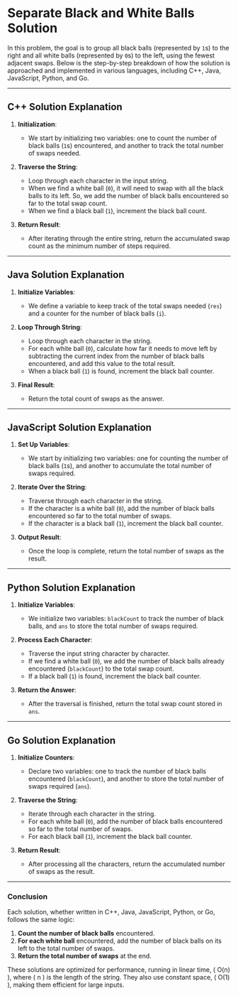 # Separate Black and White Balls Solution

In this problem, the goal is to group all black balls (represented by `1`s) to the right and all white balls (represented by `0`s) to the left, using the fewest adjacent swaps. Below is the step-by-step breakdown of how the solution is approached and implemented in various languages, including C++, Java, JavaScript, Python, and Go.

---

## C++ Solution Explanation

1. **Initialization**:
   - We start by initializing two variables: one to count the number of black balls (`1`s) encountered, and another to track the total number of swaps needed.

2. **Traverse the String**:
   - Loop through each character in the input string.
   - When we find a white ball (`0`), it will need to swap with all the black balls to its left. So, we add the number of black balls encountered so far to the total swap count.
   - When we find a black ball (`1`), increment the black ball count.

3. **Return Result**:
   - After iterating through the entire string, return the accumulated swap count as the minimum number of steps required.

---

## Java Solution Explanation

1. **Initialize Variables**:
   - We define a variable to keep track of the total swaps needed (`res`) and a counter for the number of black balls (`i`).

2. **Loop Through String**:
   - Loop through each character in the string.
   - For each white ball (`0`), calculate how far it needs to move left by subtracting the current index from the number of black balls encountered, and add this value to the total result.
   - When a black ball (`1`) is found, increment the black ball counter.

3. **Final Result**:
   - Return the total count of swaps as the answer.

---

## JavaScript Solution Explanation

1. **Set Up Variables**:
   - We start by initializing two variables: one for counting the number of black balls (`1`s), and another to accumulate the total number of swaps required.

2. **Iterate Over the String**:
   - Traverse through each character in the string.
   - If the character is a white ball (`0`), add the number of black balls encountered so far to the total number of swaps.
   - If the character is a black ball (`1`), increment the black ball counter.

3. **Output Result**:
   - Once the loop is complete, return the total number of swaps as the result.

---

## Python Solution Explanation

1. **Initialize Variables**:
   - We initialize two variables: `blackCount` to track the number of black balls, and `ans` to store the total number of swaps required.

2. **Process Each Character**:
   - Traverse the input string character by character.
   - If we find a white ball (`0`), we add the number of black balls already encountered (`blackCount`) to the total swap count.
   - If a black ball (`1`) is found, increment the black ball counter.

3. **Return the Answer**:
   - After the traversal is finished, return the total swap count stored in `ans`.

---

## Go Solution Explanation

1. **Initialize Counters**:
   - Declare two variables: one to track the number of black balls encountered (`blackCount`), and another to store the total number of swaps required (`ans`).

2. **Traverse the String**:
   - Iterate through each character in the string.
   - For each white ball (`0`), add the number of black balls encountered so far to the total number of swaps.
   - For each black ball (`1`), increment the black ball counter.

3. **Return Result**:
   - After processing all the characters, return the accumulated number of swaps as the result.

---

### Conclusion

Each solution, whether written in C++, Java, JavaScript, Python, or Go, follows the same logic:

1. **Count the number of black balls** encountered.
2. **For each white ball** encountered, add the number of black balls on its left to the total number of swaps.
3. **Return the total number of swaps** at the end.

These solutions are optimized for performance, running in linear time, \( O(n) \), where \( n \) is the length of the string. They also use constant space, \( O(1) \), making them efficient for large inputs.
